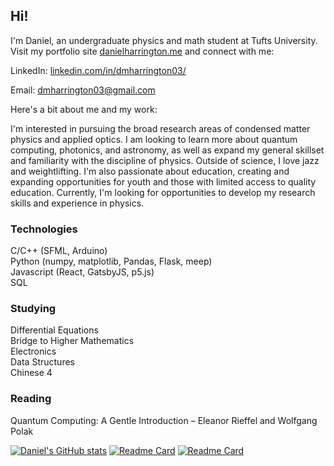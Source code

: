 ## Hi!

<!--
**dmharrington03/dmharrington03** is a ✨ _special_ ✨ repository because its `README.md` (this file) appears on your GitHub profile.

Here are some ideas to get you started:

- 🔭 I’m currently working on ...
- 🌱 I’m currently learning ...
- 👯 I’m looking to collaborate on ...
- 🤔 I’m looking for help with ...
- 💬 Ask me about ...
- 📫 How to reach me: ...
- 😄 Pronouns: ...
- ⚡ Fun fact: ...
-->

I'm Daniel, an undergraduate physics and math student at Tufts University. Visit my portfolio site [danielharrington.me](https://danielharrington.me/) and connect with me:

LinkedIn: [linkedin.com/in/dmharrington03/](https://www.linkedin.com/in/dmharrington03/)

Email: dmharrington03@gmail.com

Here's a bit about me and my work:

I'm interested in pursuing the broad research areas of condensed matter physics and applied optics. I am looking to learn more about quantum computing, photonics, and astronomy, as well as expand my general skillset and familiarity with the discipline of physics. Outside of science, I love jazz and weightlifting. I'm also passionate about education, creating and expanding opportunities for youth and those with limited access to quality education. Currently, I'm looking for opportunities to develop my research skills and experience in physics.


### Technologies
C/C++ (SFML, Arduino)  
Python (numpy, matplotlib, Pandas, Flask, meep)  
Javascript (React, GatsbyJS, p5.js)  
SQL  


### Studying
Differential Equations  
Bridge to Higher Mathematics  
Electronics  
Data Structures  
Chinese 4 


### Reading
Quantum Computing: A Gentle Introduction – Eleanor Rieffel and Wolfgang Polak

[![Daniel's GitHub stats](https://github-readme-stats.vercel.app/api?username=dmharrington03&show_icons=true&theme=nord&hide_border=true)](https://github.com/anuraghazra/github-readme-stats)
[![Readme Card](https://github-readme-stats.vercel.app/api/pin/?username=dmharrington03&repo=physics&theme=nord&hide_border=true)](https://github.com/anuraghazra/github-readme-stats)
[![Readme Card](https://github-readme-stats.vercel.app/api/pin/?username=dmharrington03&repo=tufts-srt&theme=nord&hide_border=true)](https://github.com/anuraghazra/github-readme-stats)


